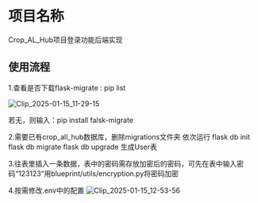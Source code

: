 # 项目名称
Crop_AL_Hub项目登录功能后端实现


## **使用流程**
1.查看是否下载flask-migrate : pip list

![Clip_2025-01-15_11-29-15](https://github.com/user-attachments/assets/f5b45e09-c6be-48b0-bb9d-78cbcec0a23c)

若无，则输入：pip install falsk-migrate

2.需要已有crop_all_hub数据库，删除migrations文件夹
依次运行
flask db init
flask db migrate
flask db upgrade
生成User表

3.往表里插入一条数据，表中的密码需存放加密后的密码，可先在表中输入密码“123123”用blueprint/utils/encryption.py将密码加密

4.按需修改.env中的配置
![Clip_2025-01-15_12-53-56](https://github.com/user-attachments/assets/1cab8a33-f2cf-42e1-8de2-1e471eb66a4a)
